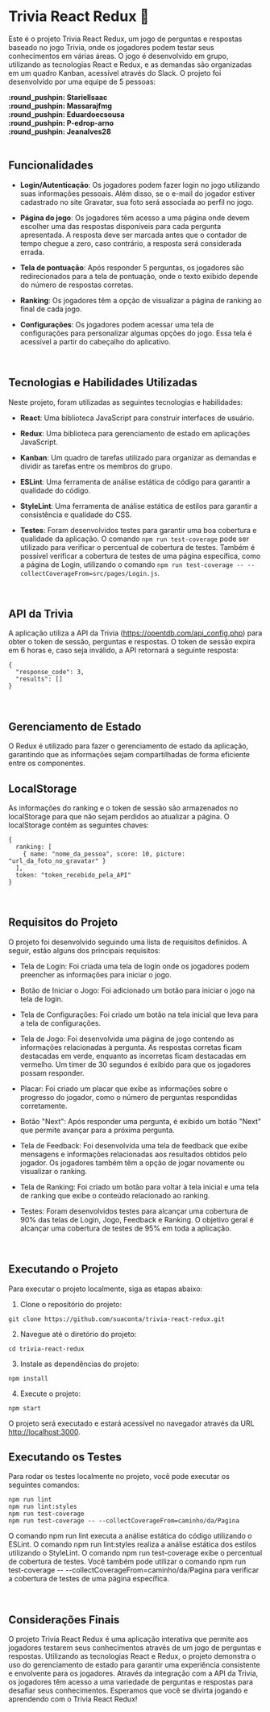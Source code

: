 # Trivia React Redux   :rocket:

Este é o projeto Trivia React Redux, um jogo de perguntas e respostas baseado no jogo Trivia, onde os jogadores podem testar seus conhecimentos em várias áreas. O jogo é desenvolvido em grupo, utilizando as tecnologias React e Redux, e as demandas são organizadas em um quadro Kanban, acessível através do Slack. O projeto foi desenvolvido por uma equipe de 5 pessoas:

<strong>
:round_pushpin: StarielIsaac <br>
:round_pushpin: Massarajfmg <br>
:round_pushpin: Eduardoecsousa <br>
:round_pushpin: P-edrop-arno <br>
:round_pushpin: Jeanalves28 <br>
</strong>
<br>

## Funcionalidades

- **Login/Autenticação**: Os jogadores podem fazer login no jogo utilizando suas informações pessoais. Além disso, se o e-mail do jogador estiver cadastrado no site Gravatar, sua foto será associada ao perfil no jogo.

- **Página do jogo**: Os jogadores têm acesso a uma página onde devem escolher uma das respostas disponíveis para cada pergunta apresentada. A resposta deve ser marcada antes que o contador de tempo chegue a zero, caso contrário, a resposta será considerada errada.

- **Tela de pontuação**: Após responder 5 perguntas, os jogadores são redirecionados para a tela de pontuação, onde o texto exibido depende do número de respostas corretas.

- **Ranking**: Os jogadores têm a opção de visualizar a página de ranking ao final de cada jogo.

- **Configurações**: Os jogadores podem acessar uma tela de configurações para personalizar algumas opções do jogo. Essa tela é acessível a partir do cabeçalho do aplicativo.
<br>

## Tecnologias e Habilidades Utilizadas

Neste projeto, foram utilizadas as seguintes tecnologias e habilidades:

- **React**: Uma biblioteca JavaScript para construir interfaces de usuário.

- **Redux**: Uma biblioteca para gerenciamento de estado em aplicações JavaScript.

- **Kanban**: Um quadro de tarefas utilizado para organizar as demandas e dividir as tarefas entre os membros do grupo.

- **ESLint**: Uma ferramenta de análise estática de código para garantir a qualidade do código.

- **StyleLint**: Uma ferramenta de análise estática de estilos para garantir a consistência e qualidade do CSS.

- **Testes**: Foram desenvolvidos testes para garantir uma boa cobertura e qualidade da aplicação. O comando `npm run test-coverage` pode ser utilizado para verificar o percentual de cobertura de testes. Também é possível verificar a cobertura de testes de uma página específica, como a página de Login, utilizando o comando `npm run test-coverage -- --collectCoverageFrom=src/pages/Login.js`.
<br>

## API da Trivia

A aplicação utiliza a API da Trivia (https://opentdb.com/api_config.php) para obter o token de sessão, perguntas e respostas. O token de sessão expira em 6 horas e, caso seja inválido, a API retornará a seguinte resposta:

```
{
  "response_code": 3,
  "results": []
}
```
<br>

## Gerenciamento de Estado

O Redux é utilizado para fazer o gerenciamento de estado da aplicação, garantindo que as informações sejam compartilhadas de forma eficiente entre os componentes.
<br>

## LocalStorage

As informações do ranking e o token de sessão são armazenados no localStorage para que não sejam perdidos ao atualizar a página. O localStorage contém as seguintes chaves:

```
{
  ranking: [
    { name: "nome_da_pessoa", score: 10, picture: "url_da_foto_no_gravatar" }
  ],
  token: "token_recebido_pela_API"
}
```
<br>

## Requisitos do Projeto

O projeto foi desenvolvido seguindo uma lista de requisitos definidos. A seguir, estão alguns dos principais requisitos:

- Tela de Login: Foi criada uma tela de login onde os jogadores podem preencher as informações para iniciar o jogo.

- Botão de Iniciar o Jogo: Foi adicionado um botão para iniciar o jogo na tela de login.

- Tela de Configurações: Foi criado um botão na tela inicial que leva para a tela de configurações.

- Tela de Jogo: Foi desenvolvida uma página de jogo contendo as informações relacionadas à pergunta. As respostas corretas ficam destacadas em verde, enquanto as incorretas ficam destacadas em vermelho. Um timer de 30 segundos é exibido para que os jogadores possam responder.

- Placar: Foi criado um placar que exibe as informações sobre o progresso do jogador, como o número de perguntas respondidas corretamente.

- Botão "Next": Após responder uma pergunta, é exibido um botão "Next" que permite avançar para a próxima pergunta.

- Tela de Feedback: Foi desenvolvida uma tela de feedback que exibe mensagens e informações relacionadas aos resultados obtidos pelo jogador. Os jogadores também têm a opção de jogar novamente ou visualizar o ranking.

- Tela de Ranking: Foi criado um botão para voltar à tela inicial e uma tela de ranking que exibe o conteúdo relacionado ao ranking.

- Testes: Foram desenvolvidos testes para alcançar uma cobertura de 90% das telas de Login, Jogo, Feedback e Ranking. O objetivo geral é alcançar uma cobertura de testes de 95% em toda a aplicação.
<br>

## Executando o Projeto

Para executar o projeto localmente, siga as etapas abaixo:

1. Clone o repositório do projeto:

```
git clone https://github.com/suaconta/trivia-react-redux.git
```

2. Navegue até o diretório do projeto:

```
cd trivia-react-redux
```

3. Instale as dependências do projeto:

```
npm install
```

4. Execute o projeto:

```
npm start
```

O projeto será executado e estará acessível no navegador através da URL [http://localhost:3000](http://localhost:3000).
<br>

## Executando os Testes
Para rodar os testes localmente no projeto, você pode executar os seguintes comandos:

```
npm run lint
npm run lint:styles
npm run test-coverage
npm run test-coverage -- --collectCoverageFrom=caminho/da/Pagina
```
O comando npm run lint executa a análise estática do código utilizando o ESLint. O comando npm run lint:styles realiza a análise estática dos estilos utilizando o StyleLint. O comando npm run test-coverage exibe o percentual de cobertura de testes. Você também pode utilizar o comando npm run test-coverage -- --collectCoverageFrom=caminho/da/Pagina para verificar a cobertura de testes de uma página específica.

<br>

## Considerações Finais

O projeto Trivia React Redux é uma aplicação interativa que permite aos jogadores testarem seus conhecimentos através de um jogo de perguntas e respostas. Utilizando as tecnologias React e Redux, o projeto demonstra o uso do gerenciamento de estado para garantir uma experiência consistente e envolvente para os jogadores. Através da integração com a API da Trivia, os jogadores têm acesso a uma variedade de perguntas e respostas para desafiar seus conhecimentos. Esperamos que você se divirta jogando e aprendendo com o Trivia React Redux!
